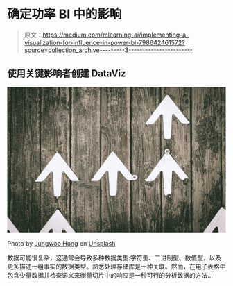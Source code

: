 # 确定功率 BI 中的影响

> 原文：<https://medium.com/mlearning-ai/implementing-a-visualization-for-influence-in-power-bi-798642461572?source=collection_archive---------3----------------------->

## 使用关键影响者创建 DataViz

![](img/83118b60838c758b39cf0d255fbc4c26.png)

Photo by [Jungwoo Hong](https://unsplash.com/@hjwinunsplsh?utm_source=medium&utm_medium=referral) on [Unsplash](https://unsplash.com?utm_source=medium&utm_medium=referral)

数据可能很复杂，这通常会导致多种数据类型:字符型、二进制型、数值型，以及更多描述一组事实的数据类型。熟悉处理存储库是一种关联。然而，在电子表格中包含少量数据并检查语义来衡量切片中的响应是一种可行的分析数据的方法…